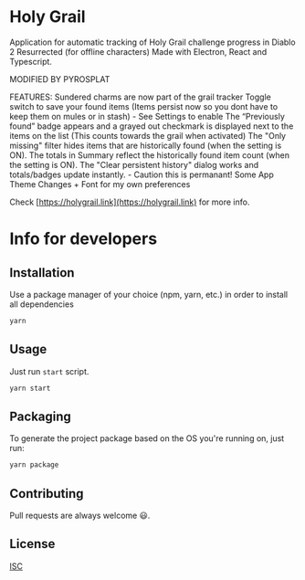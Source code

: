 # Holy Grail
Application for automatic tracking of Holy Grail challenge progress in Diablo 2 Resurrected (for offline characters)
Made with Electron, React and Typescript.

MODIFIED BY PYROSPLAT

FEATURES:
Sundered charms are now part of the grail tracker
Toggle switch to save your found items (Items persist now so you dont have to keep them on mules or in stash) - See Settings to enable
The “Previously found” badge appears and a grayed out checkmark is displayed next to the items on the list (This counts towards the grail when activated)
The "Only missing" filter hides items that are historically found (when the setting is ON).
The totals in Summary reflect the historically found item count (when the setting is ON).
The "Clear persistent history" dialog works and totals/badges update instantly. - Caution this is permanant!
Some App Theme Changes + Font for my own preferences


Check [https://holygrail.link](https://holygrail.link) for more info.

# Info for developers

## Installation

Use a package manager of your choice (npm, yarn, etc.) in order to install all dependencies

```bash
yarn
```

## Usage

Just run `start` script.

```bash
yarn start
```

## Packaging

To generate the project package based on the OS you're running on, just run:

```bash
yarn package
```

## Contributing

Pull requests are always welcome 😃.

## License

[ISC](https://choosealicense.com/licenses/isc/)
